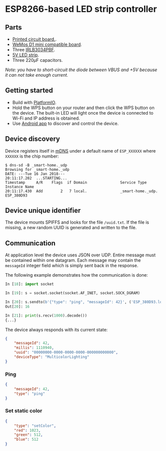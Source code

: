 # ESP8266-based LED strip controller

## Parts

* [Printed circuit board.](http://s.click.aliexpress.com/e/bA27UN7?fromSns=Telegram).
* [WeMos D1 mini compatible board](http://s.click.aliexpress.com/e/u7Ubune?fromSns=Telegram).
* Three [IRLB3034PBF](http://s.click.aliexpress.com/e/yRnQNzR?fromSns=Telegram).
* [5V LED strip](http://s.click.aliexpress.com/e/emimIQJ?fromSns=Telegram).
* Three 220μF capacitors.

*Note: you have to short-circuit the diode between VBUS and +5V because it can not take enough current.*

## Getting started

* Build with [PlatformIO](http://platformio.org/).
* Hold the WPS button on your router and then click the WPS button on the device. The built-in LED will light once the device is connected to Wi-Fi and IP address is obtained.
* Use [Android app](https://github.com/eigenein/smart-home) to discover and control the device.

## Device discovery

Device registers itself in [mDNS](https://en.wikipedia.org/wiki/Multicast_DNS) under a default name of `ESP_XXXXXX` where `XXXXXX` is the chip number:

```
$ dns-sd -B _smart-home._udp
Browsing for _smart-home._udp
DATE: ---Tue 16 Jan 2018---
20:11:17.202  ...STARTING...
Timestamp     A/R    Flags  if Domain               Service Type         Instance Name
20:11:17.430  Add        2   7 local.               _smart-home._udp.    ESP_380D93
```

## Device unique identifier

The device mounts SPIFFS and looks for the file `/uuid.txt`. If the file is missing, a new random UUID is generated and written to the file.

## Communication

At application level the device uses JSON over UDP. Entire message must be сontained within one datagram. Each message may contain the `messageId` integer field which is simply sent back in the response.

The following example demonstrates how the communication is done:

```python
In [18]: import socket

In [19]: s = socket.socket(socket.AF_INET, socket.SOCK_DGRAM)

In [20]: s.sendto(b'{"type": "ping", "messageId": 42}', ('ESP_380D93.local', 5555))
Out[20]: 16

In [21]: print(s.recv(1000).decode())
{...}
```

The device always responds with its current state:

```json
{
    "messageId": 42,
    "millis": 1110940,
    "uuid": "00000000-0000-0000-0000-000000000000",
    "deviceType": "MulticolorLighting"
}
```

### Ping

```json
{
    "messageId": 42,
    "type": "ping"
}
```

### Set static color

```json
{
    "type": "setColor",
    "red": 1023,
    "green": 512,
    "blue": 512
}
```
